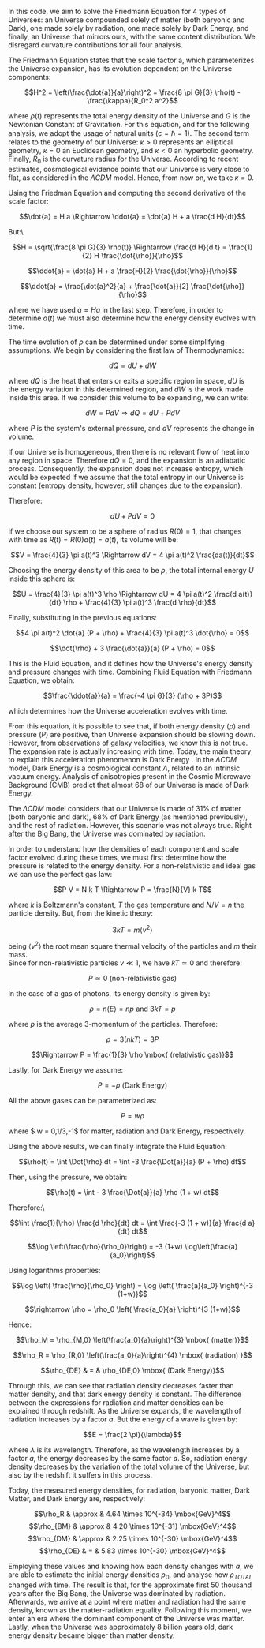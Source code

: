 In this code, we aim to solve the Friedmann Equation for 4 types of Universes: an Universe compounded solely of matter (both baryonic and Dark), one made solely by radiation, one made solely
by Dark Energy, and finally, an Universe that mirrors ours, with the same content distribution. We disregard curvature contributions for all four analysis.

The Friedmann Equation states that the scale factor a, which parameterizes the Universe expansion, has its evolution dependent on the Universe components:

$$H^2 = \left(\frac{\dot{a}}{a}\right)^2 = \frac{8 \pi G}{3} \rho(t) - \frac{\kappa}{R_0^2 a^2}$$

where $\rho(t)$ represents the total energy density of the Universe and $G$ is the Newtonian Constant of Gravitation. For this equation, and for the following analysis, we adopt the usage of natural units ($c = \hbar = 1$). The second term relates to the geometry of our Universe: $\kappa > 0$ represents an elliptical geometry, $\kappa = 0$ an Euclidean geometry, and $\kappa < 0$ an hyperbolic geometry. Finally, $R_0$ is the curvature radius for the Universe. According to recent estimates, cosmological evidence points that our Universe is very close to flat, as considered in the $\Lambda CDM$ model. Hence, from now on, we take $\kappa = 0$.

Using the Friedman Equation and computing the second derivative of the scale factor:

$$\dot{a} = H a \Rightarrow \ddot{a} = \dot{a} H + a \frac{d H}{dt}$$

But:\

$$H  = \sqrt{\frac{8 \pi G}{3} \rho(t)} \Rightarrow \frac{d H}{d t} = \frac{1}{2} H \frac{\dot{\rho}}{\rho}$$

$$\ddot{a} = \dot{a} H + a \frac{H}{2} \frac{\dot{\rho}}{\rho}$$

$$\ddot{a} = \frac{\dot{a}^2}{a} + \frac{\dot{a}}{2} \frac{\dot{\rho}}{\rho}$$
    
where we have used $\dot{a} = H a$ in the last step. Therefore, in order to determine $a(t)$ we must also determine how the energy density evolves with time.

The time evolution of $\rho$ can be determined under some simplifying assumptions. We begin by considering the first law of Thermodynamics:

$$dQ = dU + dW$$

where $dQ$ is the heat that enters or exits a specific region in space, $dU$ is the energy variation in this determined region, and $dW$ is the work made inside this area. If we consider this volume to be expanding, we can write:

$$dW = P dV \Rightarrow dQ = dU + P dV$$

where $P$ is the system's external pressure, and $dV$ represents the change in volume.

If our Universe is homogeneous, then there is no relevant flow of heat into any region in space. Therefore $dQ = 0$, and the expansion is an adiabatic process. Consequently, the expansion does not increase entropy, which would be expected if we assume that the total entropy in our Universe is constant (entropy density, however, still changes due to the expansion).

Therefore:

$$dU + P dV = 0$$

If we choose our system to be a sphere of radius $R(0) = 1$, that changes with time as $R(t) = R(0) a(t) = a(t)$, its volume will be:

$$V = \frac{4}{3} \pi a(t)^3 \Rightarrow dV = 4 \pi a(t)^2 \frac{da(t)}{dt}$$

Choosing the energy density of this area to be $\rho$, the total internal energy $U$ inside this sphere is:

$$U = \frac{4}{3} \pi a(t)^3 \rho \Rightarrow dU = 4 \pi a(t)^2 \frac{d a(t)}{dt} \rho + \frac{4}{3} \pi a(t)^3 \frac{d \rho}{dt}$$

Finally, substituting in the previous equations:


$$4 \pi a(t)^2 \dot{a} (P + \rho) + \frac{4}{3} \pi a(t)^3 \dot{\rho} = 0$$

$$\dot{\rho} + 3 \frac{\dot{a}}{a} (P + \rho) = 0$$

This is the Fluid Equation, and it defines how the Universe's energy density and pressure changes with time. Combining Fluid Equation with Friedmann Equation, we obtain:

$$\frac{\ddot{a}}{a} = \frac{-4 \pi G}{3} (\rho + 3P)$$

which determines how the Universe acceleration evolves with time.

From this equation, it is possible to see that, if both energy density ($\rho$) and pressure ($P$) are positive, then Universe expansion should be slowing down. However, from observations of galaxy velocities, we know this is not true. The expansion rate is actually increasing with time. Today, the main theory to explain this acceleration phenomenon is Dark Energy . In the $\Lambda CDM$ model, Dark Energy is a cosmological constant $\Lambda$, related to an intrinsic vacuum energy. Analysis of anisotropies present in the Cosmic Microwave Background (CMB) predict that almost 68 of our Universe is made of Dark Energy.

The $\Lambda CDM$ model considers that our Universe is made of 31% of matter (both baryonic and dark), 68% of Dark Energy (as mentioned previously), and the rest of radiation. However, this scenario was not always true. Right after the Big Bang, the Universe was dominated by radiation. 

In order to understand how the densities of each component and scale factor evolved during these times, we must first determine how the pressure is related to the energy density. For a non-relativistic and ideal gas  we can use the perfect gas law:

$$P V = N k T \Rightarrow P = \frac{N}{V} k T$$

where $k$ is Boltzmann's constant, $T$ the gas temperature and $N/V = n$ the particle density. But, from the kinetic theory:

$$3 k T = m \langle v^2 \rangle $$

being $\langle v^2 \rangle$ the root mean square thermal velocity of the particles and $m$ their mass.  
Since for non-relativistic particles $v \ll 1$, we have $k T \simeq 0$ and therefore:

$$P \simeq 0 \mbox{ (non-relativistic gas)}$$

In the case of a gas of photons, its energy density is given by:

$$\rho = n \langle E \rangle = n p \mbox{ and } 3 k T = p$$

where $p$ is the average 3-momentum of the particles. Therefore:

$$\rho = 3 (n k T)  = 3 P$$

$$\Rightarrow P = \frac{1}{3} \rho \mbox{ (relativistic gas)}$$

Lastly, for Dark Energy we assume:

$$P = -\rho \mbox{ (Dark Energy)}$$

All the above gases can be parameterized as:

$$P = w \rho$$

where $ w = 0,1/3,-1$ for matter, radiation and Dark Energy, respectively.


Using the above results, we can finally integrate the Fluid Equation:

$$\rho(t) = \int \Dot{\rho} dt = \int -3 \frac{\Dot{a}}{a} (P + \rho) dt$$

Then, using the pressure, we obtain:

$$\rho(t) = \int - 3 \frac{\Dot{a}}{a} \rho (1 + w) dt$$

Therefore:\

$$\int \frac{1}{\rho} \frac{d \rho}{dt} dt = \int \frac{-3 (1 + w)}{a} \frac{d a}{dt} dt$$

$$\log \left(\frac{\rho}{\rho_0}\right) = -3 (1+w) \log\left(\frac{a}{a_0}\right)$$

Using logarithms properties:

$$\log \left( \frac{\rho}{\rho_0} \right) = \log \left( \frac{a}{a_0} \right)^{-3 (1+w)}$$

$$\rightarrow \rho = \rho_0 \left( \frac{a_0}{a} \right)^{3 (1+w)}$$

Hence:

$$\rho_M  =  \rho_{M,0} \left(\frac{a_0}{a}\right)^{3} \mbox{ (matter)}$$

$$\rho_R  =  \rho_{R,0} \left(\frac{a_0}{a}\right)^{4}  \mbox{ (radiation) }$$

$$\rho_{DE} & = & \rho_{DE,0} \mbox{ (Dark Energy)}$$


Through this, we can see that radiation density decreases faster than matter density, and that dark energy density is constant.
The difference between the expressions for radiation and matter densities can be explained through redshift. As the Universe expands, the wavelength of radiation increases by a factor $a$. But the energy of a wave is given by:

$$E = \frac{2 \pi}{\lambda}$$

where $\lambda$ is its wavelength. Therefore, as the wavelength increases by a factor $a$, the energy decreases by the same factor $a$. So, radiation energy density decreases by the variation of the total volume of the Universe, but also by the redshift it suffers in this process.

Today, the measured energy densities, for radiation, baryonic matter, Dark Matter, and Dark Energy are, respectively:

$$\rho_R & \approx & 4.64 \times 10^{-34} \mbox{GeV}^4$$
$$\rho_{BM} & \approx & 4.20 \times 10^{-31} \mbox{GeV}^4$$
$$\rho_{DM} & \approx & 2.25 \times 10^{-30} \mbox{GeV}^4$$
$$\rho_{DE} & = & 5.83 \times 10^{-30} \mbox{GeV}^4$$

Employing these values and knowing how each density changes with $a$, we are able to estimate the initial energy densities $\rho_0$, and analyse how $\rho_{TOTAL}$ changed with time.
The result is that, for the approximate first 50 thousand years after the Big Bang, the Universe was dominated by radiation. Afterwards, we arrive at a point where matter and radiation had the same density, known as the matter-radiation equality. Following this moment, we enter an era where the dominant component of the Universe was matter. Lastly, when the Universe was approximately 8 billion years old, dark energy density became bigger than matter density.


